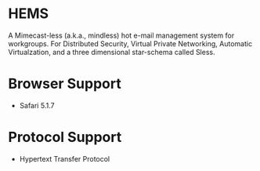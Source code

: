 HEMS
====

A Mimecast-less (a.k.a., mindless) hot e-mail management system for workgroups. For Distributed Security, Virtual Private Networking, Automatic Virtualzation, and a three dimensional star-schema called Sless.

Browser Support
====

* Safari 5.1.7

Protocol Support
====

* Hypertext Transfer Protocol
